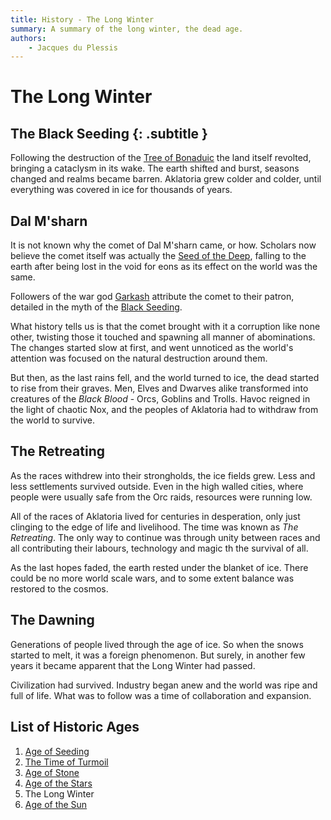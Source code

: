```yaml
---
title: History - The Long Winter
summary: A summary of the long winter, the dead age.
authors:
    - Jacques du Plessis
---
```

# The Long Winter
## The Black Seeding {: .subtitle }
Following the destruction of the [Tree of Bonaduic](/cosmology/magic/places_of_power/world_trees#tree-of-bonaduic) the land itself revolted, bringing a cataclysm in its wake. The earth shifted and burst, seasons changed and realms became barren.  Aklatoria grew colder and colder, until everything was covered in ice for thousands of years.

## Dal M'sharn
It is not known why the comet of Dal M'sharn came, or how.  Scholars now believe the comet itself was actually the [Seed of the Deep](/history/myths/seeds_of_life#the-seed-of-the-deep), falling to the earth after being lost in the void for eons as its effect on the world was the same.

Followers of the war god [Garkash](/religion/deities/garkash) attribute the comet to their patron, detailed in the myth of the [Black Seeding](/history/myths/black_seeding).

What history tells us is that the comet brought with it a corruption like none other, twisting those it touched and spawning all manner of abominations.  The changes started slow at first, and went unnoticed as the world's attention was focused on the natural destruction around them.

But then, as the last rains fell, and the world turned to ice, the dead started to rise from their graves.  Men, Elves and Dwarves alike transformed into creatures of the _Black Blood_ - Orcs, Goblins and Trolls. Havoc reigned in the light of chaotic Nox, and the peoples of Aklatoria had to withdraw from the world to survive.

## The Retreating
As the races withdrew into their strongholds, the ice fields grew.  Less and less settlements survived outside. Even in the high walled cities, where people were usually safe from the Orc raids, resources were running low.

All of the races of Aklatoria lived for centuries in desperation, only just clinging to the edge of life and livelihood.  The time was known as _The Retreating_.  The only way to continue was through unity between races and all contributing their labours, technology and magic th the survival of all.

As the last hopes faded, the earth rested under the blanket of ice. There could be no more world scale wars, and to some extent balance was restored to the cosmos.

## The Dawning
Generations of people lived through the age of ice.  So when the snows started to melt, it was a foreign phenomenon.  But surely, in another few years it became apparent that the Long Winter had passed.

Civilization had survived.  Industry began anew and the world was ripe and full of life.  What was to follow was a time of collaboration and expansion.

## List of Historic Ages
1. [Age of Seeding](/history/ages/age_of_seeding)
2. [The Time of Turmoil](/history/ages/time_of_turmoil)
3. [Age of Stone](/history/ages/age_of_stone)
4. [Age of the Stars](/history/ages/age_of_the_stars)
5. The Long Winter
6. [Age of the Sun](/history/ages/age_of_the_sun)